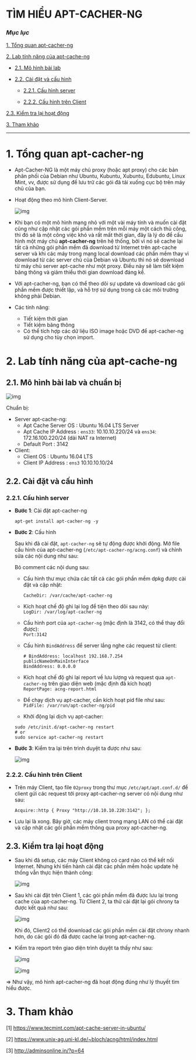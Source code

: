 # TÌM HIỂU APT-CACHER-NG

### ***Mục lục***

[1.	Tổng quan apt-cacher-ng](#1)

[2.	Lab tính năng của apt-cache-ng](#2)

- [2.1.	Mô hình bài lab](#2.1)

- [2.2.	Cài đặt và cấu hình](#2.2)

	- [2.2.1.	Cấu hình server](#2.2.1)

	- [2.2.2.	Cấu hình trên Client](#2.2.2)

[2.3.	Kiểm tra lại hoạt động](#2.3)

[3.	Tham khảo](#3)

---

<a name = '1'></a>
# 1.	Tổng quan apt-cacher-ng

- Apt-Cacher-NG là một máy chủ proxy (hoặc apt proxy) cho các bản phân phối của Debian như Ubuntu, Kubuntu, Xubuntu, Edubuntu, Linux Mint, vv, được sử dụng để lưu trữ các gói đã tải xuống cục bộ trên máy chủ của bạn.   
- Hoạt động theo mô hình Client-Server.

	![img](./images/acng.1.png)

- Khi bạn có một mô hình mạng nhỏ với một vài máy tính và muốn cài đặt cũng như cập nhật các gói phần mềm trên mỗi máy một cách thủ công, thì đó sẽ là một công việc khó và rất mất thời gian, đây là lý do để cấu hình một máy chủ **apt-cacher-ng** trên hệ thống, bởi vì nó sẽ cache lại tất cả những gói phần mềm đã download từ Internet trên apt-cache server và khi các máy trong mạng local download các phần mềm thay vì download từ các server chủ của Debian và Ubuntu thì nó sẽ download từ máy chủ server apt-cache như một proxy. Điều này sẽ làm tiết kiệm băng thông và giảm thiểu thời gian download đáng kể. 

- Với apt-cacher-ng, bạn có thể theo dõi sự update và download các gói phần mềm được thiết lập, và hỗ trợ sử dụng trong cả các môi trường không phải Debian.   
- Các tính năng:  
	- Tiết kiệm thời gian  
	- Tiết kiệm băng thông  
	- Có thể tích hợp các dữ liệu ISO image hoặc DVD để apt-cacher-ng sử dụng cho tùy chọn import.
  
<a name = '2'></a>
# 2.	Lab tính năng của apt-cache-ng

<a name = '2.1'></a>
## 2.1.	Mô hình bài lab và chuẩn bị

![img](./images/acng.2.png)

Chuẩn bị:
- Server apt-cache-ng:
	-	Apt Cache Server OS   : Ubuntu 16.04 LTS Server
	-	Apt Cache IP Address  : `ens33`: 10.10.10.220/24  và `ens34`: 172.16.100.220/24 (dải NAT ra Internet)
	-	Default Port	      : 3142
- Client:
	-	Client OS             : Ubuntu 16.04 LTS
	-	Client IP Address     : `ens3` 10.10.10.10/24

<a name = '2.2'></a>
## 2.2.	Cài đặt và cấu hình

<a name = '2.2.1'></a>
### 2.2.1.	Cấu hình server 

- **Bước 1**: Cài đặt apt-cacher-ng

	`apt-get install apt-cacher-ng -y`

- **Bước 2**: Cấu hình

	Sau khi đã cài đặt, `apt-cacher-ng` sẽ tự động được khởi động. Mở file cấu hình của apt-cacher-ng (`/etc/apt-cacher-ng/acng.conf`) và chỉnh sửa các nội dung như sau:  

	Bỏ comment các nội dung sau:

	- Cấu hình thư mục chứa các tất cả các gói phần mềm dpkg được cài đặt và cập nhật:

		`CacheDir: /var/cache/apt-cacher-ng`

	- Kích hoạt chế độ ghi lại log để tiện theo dõi sau này:  
		`LogDir: /var/log/apt-cacher-ng`

	- Cấu hình port của `apt-cacher-ng` (mặc định là 3142, có thể thay đổi được):  
		`Port:3142`

	- Cấu hình `BindAddress` để server lắng nghe các request từ client:   
		```
		# BindAddress: localhost 192.168.7.254 publicNameOnMainInterface
		BindAddress: 0.0.0.0
		```

	- Kích hoạt chế độ ghi lại report về lưu lượng và request qua `apt-cacher-ng` trên giao diện web (mặc định đã kích hoạt)  
		`ReportPage: acng-report.html`

	- Để chạy dịch vụ apt-cacher, cần kích hoạt pid file như sau:  
		`PidFile: /var/run/apt-cacher-ng/pid`

	- Khởi động lại dịch vụ apt-cacher: 
	
	```
	sudo /etc/init.d/apt-cacher-ng restart 
	# or
	sudo service apt-cacher-ng restart 
	```
- **Bước 3**: Kiểm tra lại trên trình duyệt ta được như sau:

	![img](./images/acng.3.png)

<a name = '2.2.2'></a>
### 2.2.2.	Cấu hình trên Client

- Trên máy Client, tạo file `02proxy` trong thư mục `/etc/apt/apt.conf.d/` để client gửi các request tới proxy apt-cacher-ng server có nội dung như sau: 

	`Acquire::http { Proxy "http://10.10.10.220:3142"; };`

- Lưu lại là xong. Bây giờ, các máy client trong mạng LAN có thể cài đặt và cập nhật các gói phần mềm thông qua proxy apt-cacher-ng. 

<a name = '2.3'></a>
## 2.3.	Kiểm tra lại hoạt động

- Sau khi đã setup, các máy Client không có card nào có thể kết nối Internet. Nhưng khi tiến hành cài đặt các phần mềm hoặc update hệ thống vẫn thực hiện thành công: 

	![img](./images/acng.4.png)

- Sau khi cài đặt trên Client 1, các gói phần mềm đã được lưu lại trong cache của apt-cacher-ng. Từ Client 2, ta thử cài đặt lại gói chrony ta được kết quả như sau:

	![img](./images/acng.5.png)

	Khi đó, Client2 có thể download các gói phần mềm cài đặt chrony nhanh hơn, do các gói đó đã được cache lại trong apt-cacher-ng.

- Kiểm tra report trên giao diện trình duyệt ta thấy như sau:

	![img](./images/acng.6.png)

	![img](./images/acng.7.png)

=> Như vậy, mô hình apt-cacher-ng đã hoạt động đúng như lý thuyết tìm hiểu được. 

<a name = '3'></a>
# 3.	Tham khảo
[1] https://www.tecmint.com/apt-cache-server-in-ubuntu/

[2] https://www.unix-ag.uni-kl.de/~bloch/acng/html/index.html

[3] http://adminsonline.in/?p=64 
